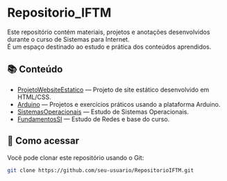 # Repositorio_IFTM

Este repositório contém materiais, projetos e anotações desenvolvidos durante o curso de Sistemas para Internet.  
É um espaço destinado ao estudo e prática dos conteúdos aprendidos.

## 📚 Conteúdo

- [ProjetoWebsiteEstatico](./ProjetoWebsiteEstatico) — Projeto de site estático desenvolvido em HTML/CSS.
- [Arduino](./Arduino) — Projetos e exercícios práticos usando a plataforma Arduino.
- [SistemasOperacionais](./SistemasOperacionais) — Estudo de Sistemas Operacionais.
- [FundamentosSI](./FundamentosSI) — Estudo de Redes e base do curso.

## 🚀 Como acessar

Você pode clonar este repositório usando o Git:

```bash
git clone https://github.com/seu-usuario/RepositorioIFTM.git


